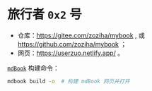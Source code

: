# 旅行者 `0x2` 号

* 仓库：https://gitee.com/zoziha/mybook , 或 https://github.com/zoziha/mybook ；
* 网页：https://userzuo.netlify.app/ 。

[`mdBook`](https://userzuo.netlify.app/y2024/ch06) 构建命令：

```sh
mdbook build -o  # 构建 mdBook 网页并打开
```

